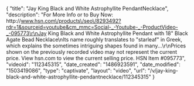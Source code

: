 {
    "title": "Jay King Black and White Astrophyllite PendantNecklace",
    "description": "For More Info or to Buy Now: http:\/\/www.hsn.com\/products\/seo\/8293492?rdr=1&sourceid=youtube&cm_mmc=Social-_-Youtube-_-ProductVideo-_-095773\r\nJay King Black and White Astrophyllite Pendant with 18\" Black Agate Bead Necklace\nIts name roughly translates to \"starleaf\" in Greek, which explains the sometimes intriguing shapes found in many...\r\nPrices shown on the previously recorded video may not represent the current price.  View hsn.com to view the current selling price. HSN Item #095773",
    "videoid": "112345315",
    "date_created": "1486923591",
    "date_modified": "1503419086",
    "type": "captivate",
    "layout": "video",
    "url": "\/v\/jay-king-black-and-white-astrophyllite-pendantnecklace\/112345315"
}